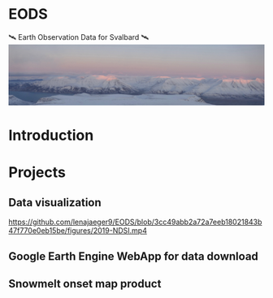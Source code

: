 # EODS
🛰️ Earth Observation Data for Svalbard 🛰️
<img src = "https://github.com/lenajaeger9/EODS/blob/3c2334b9ad7d68090c21676b42e5051c4e50e86c/figures/intro.JPG" alt ="Introduction">


# Introduction 

# Projects 

## Data visualization
https://github.com/lenajaeger9/EODS/blob/3cc49abb2a72a7eeb18021843b47f770e0eb15be/figures/2019-NDSI.mp4


## Google Earth Engine WebApp for data download


## Snowmelt onset map product

# 

